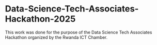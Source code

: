 # Data-Science-Tech-Associates-Hackathon-2025
This work was done for the purpose of the Data Science Tech Associates Hackathon organized by the Rwanda ICT Chamber.
